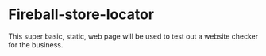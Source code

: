 # Fireball-store-locator
This super basic, static, web page will be used to test out a website checker for the business.
